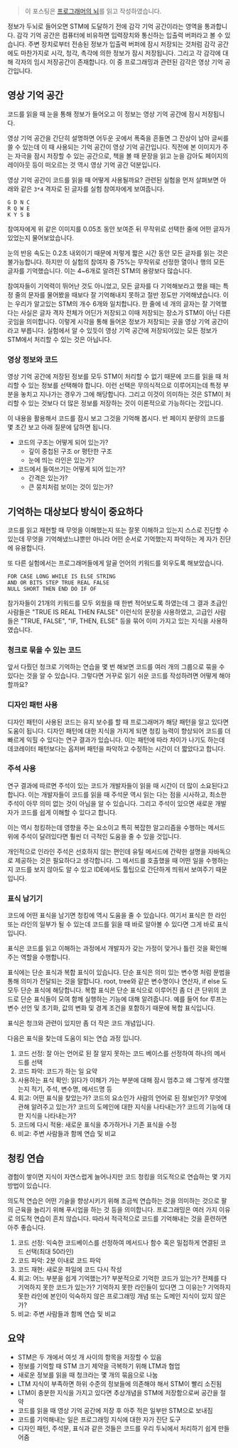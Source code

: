 > 이 포스팅은 [프로그래머의 뇌](http://www.yes24.com/Product/Goods/105911017)를 읽고 작성하였습니다.

정보가 두뇌로 들어오면 STM에 도달하기 전에 감각 기억 공간이라는 영역을 통과합니다. 감각 기억 공간은 컴퓨터에 비유하면 입력장치와 통신하는 입출력 버퍼라고 볼 수 있습니다. 주변 장치로부터 전송된 정보가 입출력 버퍼에 잠시 저장되는 것처럼 감각 공간에도 마찬가지로 시각, 청각, 촉각에 의한 정보가 잠시 저장됩니다. 그리고 각 감각에 대해 각자의 임시 저장공간이 존재합니다. 이 중 프로그래밍과 관련된 감각은 영상 기억 공간입니다.

## 영상 기억 공간

코드를 읽을 때 눈을 통해 정보가 들어오고 이 정보는 영상 기억 공간에 잠시 저장됩니다.

영상 기억 공간을 간단히 설명하면 어두운 곳에서 폭죽을 흔들면 그 잔상이 남아 글씨를 쓸 수 있는데 이 때 사용되는 기억 공간이 영상 기억 공간입니다. 직전에 본 이미지가 주는 자극을 잠시 저장할 수 있는 공간으로, 책을 볼 때 문장을 읽고 눈을 감아도 페이지의 레이아웃 등이 떠오르는 것 역시 영상 기억 공간 덕분입니다.

영상 기억 공간이 코드를 읽을 때 어떻게 사용될까요? 관련된 실험을 먼저 살펴보면 아래와 같은 `3*4` 격자로 된 글자를 실험 참여자에게 보여줍니다.

```text
G D N C
R Q W E
K Y S B
```

참여자에게 위 같은 이미지를 0.05초 동안 보여준 뒤 무작위로 선택한 줄에 어떤 글자가 있었는지 물어보았습니다.

눈의 반응 속도는 0.2초 내외이기 때문에 저렇게 짧은 시간 동안 모든 글자를 읽는 것은 불가능합니다. 하지만 이 실험의 참여자 중 75%는 무작위로 선정한 열이나 행의 모든 글자를 기억했습니다. 이는 4~6개로 알려진 STM의 용량보다 많습니다.

참여자들이 기억력이 뛰어난 것도 아니었고, 모든 글자를 다 기억해보라고 했을 때는 특정 줄의 문자를 물어봤을 때보다 잘 기억해내지 못하고 절반 정도만 기억해냈습니다. 이는 우리가 알고있는 STM의 개수 6개와 일치합니다. 한 줄에 네 개의 글자는 잘 기억했다는 사실은 글자 격자 전체가 어딘가 저장되고 이때 저장되는 장소가 STM이 아닌 다른 곳임을 의미합니다. 이렇게 시각을 통해 들어온 정보가 저장되는 곳을 영상 기억 공간이라고 부릅니다. 실험에서 알 수 있듯이 영상 기억 공간에 저장되어있는 모든 정보가 STM에서 처리할 수 있는 것은 아닙니다.

### 영상 정보와 코드

영상 기억 공간에 저장된 정보를 모두 STM이 처리할 수 없기 때문에 코드를 읽을 때 처리할 수 있는 정보를 선택해야 합니다. 이런 선택은 무의식적으로 이루어지는데 특정 부분을 놓치고 지나가는 경우가 그에 해당합니다. 그리고 이것이 의미하는 것은 STM이 처리할 수 있는 것보다 더 많은 정보를 저장하는 것이 이론적으로 가능하다는 것입니다.

이 내용을 활용해서 코드를 잠시 보고 그것을 기억해 봅시다. 반 페이지 분량의 코드를 몇 초간 보고 아래 질문에 답하면 됩니다.

* 코드의 구조는 어떻게 되어 있는가?
  * 깊이 중첩된 구조 or 평탄한 구조
  * 눈에 띄는 라인은 있는가?
* 코드에서 들여쓰기는 어떻게 되어 있는가?
  * 간격은 있는가?
  * 큰 뭉치처럼 보이는 것이 있는가?

## 기억하는 대상보다 방식이 중요하다

코드를 읽고 재현할 때 무엇을 이해했는지 또는 잘못 이해하고 있는지 스스로 진단할 수 있는데 무엇을 기억해냈느냐뿐만 아니라 어떤 순서로 기억했는지 파악하는 게 자가 진단에 유용합니다.

또 다른 실험에서는 프로그래머들에게 알골 언어의 키워드를 외우도록 해보았습니다.

```text
FOR CASE LONG WHILE IS ELSE STRING
AND OR BITS STEP TRUE REAL FALSE
NULL SHORT THEN END DO IF OF
```

참가자들이 21개의 키워드를 모두 외웠을 때 한번 적어보도록 하였는데 그 결과 초급인 사람들은 "TRUE IS REAL THEN FALSE" 이런식의 문장을 사용하였고, 고급인 사람들은 "TRUE, FALSE", "IF, THEN, ELSE" 등을 묶어 이미 가지고 있는 지식을 사용하였습니다.

### 청크로 묶을 수 있는 코드

앞서 다뤘던 청크로 기억하는 연습을 몇 번 해보면 코드를 여러 개의 그룹으로 묶을 수 있다는 것을 알 수 있습니다. 그렇다면 거꾸로 읽기 쉬운 코드를 작성하려면 어떻게 해야 할까요?

### 디자인 패턴 사용

디자인 패턴이 사용된 코드는 유지 보수를 할 때 프로그래머가 해당 패턴을 알고 있다면 도움이 됩니다. 디자인 패턴에 대한 지식을 가지게 되면 청킹 능력이 향상되어 코드를 더 빠르게 익힐 수 있다는 연구 결과가 있습니다. 이는 패턴에 따라 차이가 나기도 하는데 데코레이터 패턴보다는 옵저버 패턴을 파악하고 수정하는 시간이 더 짧았다고 합니다.

### 주석 사용

연구 결과에 따르면 주석이 있는 코드가 개발자들이 읽을 때 시간이 더 많이 소요된다고 합니다. 이는 개발자들이 코드를 읽을 때 주석문 역시 읽는 다는 점을 시사하고, 최소한 주석이 아무 의미 없는 것이 아님을 알 수 있습니다. 그리고 주석이 있으면 새로운 개발자가 코드를 쉽게 이해할 수 있다고 합니다.

이는 역시 청킹하는데 영향을 주는 요소이고 특히 복잡한 알고리즘을 수행하는 메서드 위에 주석이 달려있다면 훨씬 더 극적인 도움을 줄 수 있을 것입니다.

개인적으로 인라인 주석은 선호하지 않는 편인데 유틸 메서드에 간략한 설명을 자바독으로 제공하는 것은 필요하다고 생각합니다. 그 메서드를 호출했을 때 어떤 일을 수행하는지 코드를 보지 않아도 알 수 있고 IDE에서도 툴팁으로 간단하게 띄워서 보여주기 때문입니다.

### 표식 남기기

코드에 어떤 표식을 남기면 청킹에 역시 도움을 줄 수 있습니다. 여기서 표식은 한 라인 또는 라인의 일부가 될 수 있는데 코드를 읽을 때 바로 알아볼 수 있다면 그게 바로 표식입니다.

표식은 코드를 읽고 이해하는 과정에서 개발자가 갖는 가정이 맞거나 틀린 것을 확인해주는 역할을 수행합니다.

표식에는 단순 표식과 복합 표식이 있습니다. 단순 표식은 의미 있는 변수명 처럼 문법을 통해 의미가 전달되는 것을 말합니다. root, tree와 같은 변수명이나 연산자, if else 도 모두 단순 표식에 해당합니다. 복합 표식은 단순 표식으로 이루어진 좀 더 큰 단위의 코드로 단순 표식들이 모여 함께 실행하는 기능에 대해 알려줍니다. 예를 들어 for 루프는 변수 선언 및 초기화, 값의 변화 및 경계 조건을 포함하기 때문에 복합 표식입니다.

표식은 청크와 관련이 있지만 좀 더 작은 코드 개념입니다.

다음은 표식을 찾는데 도움이 되는 연습 과정 입니다.

1. 코드 선정: 잘 아는 언어로 된 잘 알지 못하는 코드 베이스를 선정하여 하나의 메서드를 선택
2. 코드 파악: 코드가 하는 일 요약
3. 사용하는 표식 확인: 읽다가 이해가 가는 부분에 대해 잠시 멈추고 왜 그렇게 생각했는지 적기, 주석, 변수명, 메서드명 등
4. 회고: 어떤 표식을 찾았는가? 코드의 요소인가 사람의 언어로 된 정보인가? 무엇에 관해 알려주고 있는가? 코드의 도메인에 대한 지식을 나타내는가? 코드의 기능에 대한 지식을 나타내는가?
5. 코드에 다시 적용: 새로운 표식을 추가하거나 기존 표식을 수정
6. 비교: 주변 사람들과 함께 연습 및 비교

## 청킹 연습

경험이 쌓이면 지식이 자연스럽게 늘어나지만 코드 청킹을 의도적으로 연습하는 몇 가지 방법이 있습니다.

의도적 연습은 어떤 기술을 향상시키기 위해 조금씩 연습하는 것을 의미하는 것으로 팔의 근육을 늘리기 위해 푸시업을 하는 것 등을 의미합니다. 프로그래밍은 여러 가지 이유로 의도적 연습이 흔치 않습니다. 따라서 적극적으로 코드를 기억해내는 것을 훈련하면 아주 좋습니다.

1. 코드 선정: 익숙한 코드베이스를 선정하여 메서드나 함수 혹은 밀접하게 연결된 코드 선택(최대 50라인)
2. 코드 파악: 2분 이내로 코드 파악
3. 코드 재현: 새로운 파일에 코드 다시 작성
4. 회고: 어느 부분을 쉽게 기억했는가? 부분적으로 기억한 코드가 있는가? 전체를 다 기억하지 못한 코드가 있는가? 기억하지 못한 라인들이 있다면 그 이유는? 기억하지 못한 라인에 본인이 익숙하지 않은 프로그래밍 개념 또는 도메인 지식이 있지 않은가?
5. 비교: 주변 사람들과 함께 연습 및 비교

## 요약

* STM은 두 개에서 여섯 개 사이의 항목을 저장할 수 있음
* 정보를 기억할 때 STM 크기 제약을 극복하기 위해 LTM과 협업
* 새로운 정보를 읽을 때 청크라는 몇 개의 묶음으로 나눔
* LTM 지식이 부족하면 하위 수준의 정보들에 의존해야 해서 STM이 빨리 소진됨
* LTM이 충분한 지식을 가지고 있다면 추상개념을 STM에 저장함으로써 공간을 절약
* 코드를 읽을 때 영상 기억 공간에 저장 후 아주 적은 일부만 STM으로 보내짐
* 코드를 기억해내는 일은 프로그래밍 지식에 대한 자가 진단 도구
* 디자인 패턴, 주석문, 표식과 같은 것들은 코드를 우리 두뇌에서 처리하기 쉽게 만들어줌